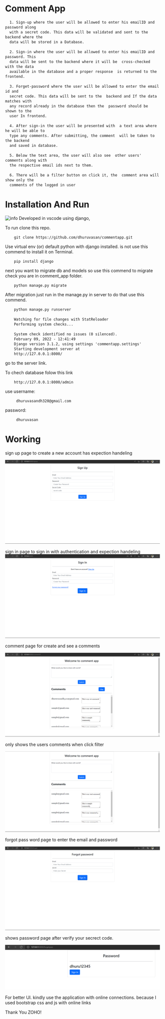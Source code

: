 # Comment App

      1. Sign-up where the user will be allowed to enter his emailID and password along
      with a secret code. This data will be validated and sent to the backend where the
      data will be stored in a Database.

      2. Sign-in where the user will be allowed to enter his emailID and password. This
      data will be sent to the backend where it will be  cross-checked with the data
      available in the database and a proper response  is returned to the frontend.

      3. Forget-password where the user will be allowed to enter the email id and
      secret code. This data will be sent to the  backend and If the data matches with
      any record already in the database then the  password should be shown to the
      user In frontend.

      4. After sign-in the user will be presented with  a text area where he will be able to
      type any comments. After submitting, the comment  will be taken to the backend
      and saved in database.

      5. Below the text area, the user will also see  other users' comments along with
      the respective email ids next to them.

      6. There will be a filter button on click it, the  comment area will show only the
      comments of the logged in user

# Installation And Run

![info]()
Developed in vscode using django,

To run clone this repo.


        git clone https://github.com/dhuruvasan/commentapp.git

Use virtual env (or) default python with django installed. is not use this commend to install it on Terminal.

        pip install django

next you want to migrate db and models so use this commend to migrate check you are in comment_app folder.

        python manage.py migrate

After migration just run in the manage.py in server to do that use this commend.

        python manage.py runserver

        Watching for file changes with StatReloader
        Performing system checks...

        System check identified no issues (0 silenced).
        February 09, 2022 - 12:41:49
        Django version 3.1.2, using settings 'commentapp.settings'
        Starting development server at
        http://127.0.0.1:8000/

go to the server link.

To chech database folow this link

        http://127.0.0.1:8000/admin

use username:

         dhuruvasandh320@gmail.com
password:

         dhuruvasan

# Working

sign up page to create a new account has expection handeling

![signup](https://raw.githubusercontent.com/dhuruvasan/commentapp/master/outputimg/Screenshot%20(89).png)

sign in page to sign in with authentication and expection handeling
![signin](https://raw.githubusercontent.com/dhuruvasan/commentapp/master/outputimg/Screenshot%20(86).png)

comment page for create and see a comments

![comment page](https://raw.githubusercontent.com/dhuruvasan/commentapp/master/outputimg/Screenshot%20(87).png)

only shows the users comments when click filter

![user comment page](https://raw.githubusercontent.com/dhuruvasan/commentapp/master/outputimg/Screenshot%20(88).png)

forgot pass word page to enter the email and password

![forgot pass word](https://raw.githubusercontent.com/dhuruvasan/commentapp/master/outputimg/Screenshot%20(90).png)

shows password page after verify your secrect code.

![show password](https://raw.githubusercontent.com/dhuruvasan/commentapp/master/outputimg/Screenshot%20(91).png)

For better UI. kindly use the application with online connections. because I used bootstrap css and js with online links

Thank You ZOHO!
